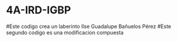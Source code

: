 # 4A-IRD-IGBP
#Este codigo crea un laberinto
Ilse Guadalupe Bañuelos Pérez
#Este segundo codigo es una modificacion compuesta 
